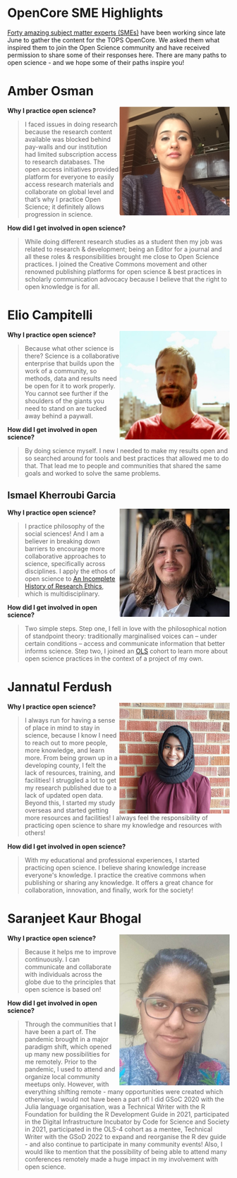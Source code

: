 # OpenCore SME Highlights
[Forty amazing subject matter experts (SMEs)](https://github.com/nasa/Transform-to-Open-Science/blob/main/docs/Area2_Capacity_Sharing/OpenCore/OpenCore_leads.md) have been working since late June to gather the content for the TOPS OpenCore. We asked them what inspired them to join the Open Science community and have received permission to share some of their responses here. There are many paths to open science - and we hope some of their paths inspire you!

# Amber Osman
<img align="right" src="/docs/Area2_Capacity_Sharing/OpenCore/images/amber.png" width="250" alt="Transform to Open Science Logo that shows a top as a rocket taking off and the text Transform to Open Science in the white vapor plume around the launch site">

**Why I practice open science?**
> I faced issues in doing research because the research content available was blocked behind pay-walls and our institution had limited subscription access to research databases. 
The open access initiatives provided platform for everyone to easily access research materials and collaborate on global level and that’s why I practice Open Science; it definitely allows progression in science.

**How did I get involved in open science?**
> While doing different research studies as a student then my job was related to research & development; being an Editor for a journal and all these roles & responsibilities brought me close to Open Science practices. I joined the Creative Commons movement and other renowned publishing platforms for open science & best practices in scholarly communication advocacy because I believe that the right to open knowledge is for all.

# Elio Campitelli
<img align="right" src="/docs/Area2_Capacity_Sharing/OpenCore/images/elio.png" width="250" alt="Transform to Open Science Logo that shows a top as a rocket taking off and the text Transform to Open Science in the white vapor plume around the launch site">

**Why I practice open science?**
> Because what other science is there? Science is a collaborative enterprise that builds upon the work of a community, so methods, data and results need be open for it to work properly. You cannot see further if the shoulders of the giants you need to stand on are tucked away behind a paywall.

**How did I get involved in open science?**
> By doing science myself. I new I needed to make my results open and so searched around for tools and best practices that allowed me to do that. That lead me to people and communities that shared the same goals and worked to solve the same problems.

## Ismael Kherroubi Garcia
<img align="right" src="/docs/Area2_Capacity_Sharing/OpenCore/images/ismael.png" width="250" alt="Transform to Open Science Logo that shows a top as a rocket taking off and the text Transform to Open Science in the white vapor plume around the launch site">

**Why I practice open science?**
> I practice philosophy of the social sciences! And I am a believer in breaking down barriers to encourage more collaborative approaches to science, specifically across disciplines. I apply the ethos of open science to [An Incomplete History of Research Ethics](https://github.com/Ismael-KG/An_Incomplete_History_of_Research_Ethics), which is multidisciplinary.

**How did I get involved in open science?**
> Two simple steps. Step one, I fell in love with the philosophical notion of standpoint theory: traditionally marginalised voices can – under certain conditions – access and communicate information that better informs science. Step two, I joined an [OLS](https://openlifesci.org) cohort to learn more about open science practices in the context of a project of my own. 

# Jannatul Ferdush
<img align="right" src="/docs/Area2_Capacity_Sharing/OpenCore/images/jannatul.png" width="250" alt="Transform to Open Science Logo that shows a top as a rocket taking off and the text Transform to Open Science in the white vapor plume around the launch site">

**Why I practice open science?**
> I always run for having a sense of place in mind to stay in science, because I know I need to reach out to more people, more knowledge, and learn more. From being grown up in a developing county, I felt the lack of resources, training, and facilities! I struggled a lot to get my research published due to a lack of updated open data. Beyond this, I started my study overseas and started getting more resources and facilities! I always feel the responsibility of practicing open science to share my knowledge and resources with others! 

**How did I get involved in open science?**
> With my educational and professional experiences, I started practicing open science. I believe sharing knowledge increase everyone's knowledge. I practice the creative commons when publishing or sharing any knowledge. It offers a great chance for collaboration, innovation, and finally, work for the society! 

# Saranjeet Kaur Bhogal
<img align="right" src="/docs/Area2_Capacity_Sharing/OpenCore/images/saranjeet.jpeg" width="250" alt="Transform to Open Science Logo that shows a top as a rocket taking off and the text Transform to Open Science in the white vapor plume around the launch site">

**Why I practice open science?**
> Because it helps me to improve continuously. I can communicate and collaborate with individuals across the globe due to the principles that open science is based on!

**How did I get involved in open science?**
> Through the communities that I have been a part of. The pandemic brought in a major paradigm shift, which opened up many new possibilities for me remotely. Prior to the pandemic, I used to attend and organize local community meetups only. However, with everything shifting remote - many opportunities were created which otherwise, I would not have been a part of!
I did GSoC 2020 with the Julia language organisation, was a Technical Writer with the R Foundation for building the R Development Guide in 2021, participated in the Digital Infrastructure Incubator by Code for Science and Society in 2021, participated in the OLS-4 cohort as a mentee, Technical Writer with the GSoD 2022 to expand and reorganise the R dev guide - and also continue to participate in many community events!
Also, I would like to mention that the possibility of being able to attend many conferences remotely made a huge impact in my involvement with open science. 
